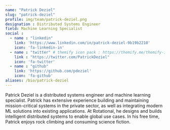 ```yaml
---
name: "Patrick Deziel"
slug: "patrick-deziel"
profile: img/team/patrick-deziel.png
designation : Distributed Systems Engineer
field: Machine Learning Specialist
social :
  - name : "linkedin"
    link: 'https://www.linkedin.com/in/patrick-deziel-9b19b2210'
    icon: 'fa-linkedin-in'
  - name : "twitter" # themify icon pack : https://themify.me/themify-icons
    link : "https://twitter.com/PatrickDeziel"
    icon: 'fa-twitter'
  - name : "github"
    link: 'https://github.com/pdeziel'
    icon: 'fa-github'
aliases: /bio/patrick-deziel
---
```

Patrick Deziel is a distributed systems engineer and machine learning specialist. Patrick has extensive experience building and maintaining mission-critical systems in the private sector, as well as integrating modern ML solutions into existing applications. At Rotational, he designs and builds intelligent distributed systems to enable global use cases. In his free time, Patrick enjoys rock climbing and consuming science fiction.